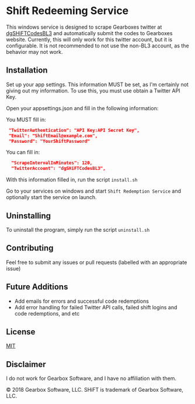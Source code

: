 # Shift Redeeming Service

This windows service is designed to scrape Gearboxes twitter at [dgSHiFTCodesBL3](https://twitter.com/dgSHiFTCodesBL3) and automatically submit the codes to Gearboxes website. Currently, this will only work for this twitter account, but it is configurable. It is not recommended to not use the non-BL3 account, as the behavior may not work.

## Installation

Set up your app settings. This information MUST be set, as I'm certainly not giving out my information.
To use this, you must use obtain a Twitter API Key.

Open your appsettings.json and fill in the following information:

You MUST fill in:

```json
 "TwitterAuthentication": "API Key:API Secret Key",
 "Email": "ShiftEmail@example.com",
 "Password": "YourShiftPassword"
```
You can fill in:
```json
  "ScrapeIntervalInMinutes": 120,
  "TwitterAccount": "dgSHiFTCodesBL3",
```

With this information filled in, run the script ```install.sh```

Go to your services on windows and start ```Shift Redemption Service``` and optionally start the service on launch.

## Uninstalling

To uninstall the program, simply run the script ```uninstall.sh```

## Contributing
Feel free to submit any issues or pull requests (labelled with an appropriate issue)

## Future Additions
- Add emails for errors and successful code redemptions
- Add error handling for failed Twitter API calls, failed shift logins and code redemptions, and etc

## License
[MIT](https://choosealicense.com/licenses/mit/)

## Disclaimer
I do not work for Gearbox Software, and I have no affiliation with them.

© 2018 Gearbox Software, LLC. SHiFT is trademark of Gearbox Software, LLC.